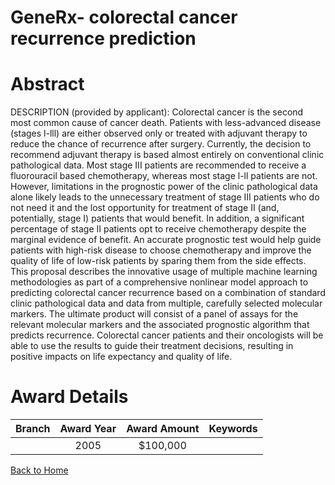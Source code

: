 
GeneRx- colorectal cancer recurrence prediction
===============================================

# Abstract


DESCRIPTION (provided by applicant): Colorectal cancer is the second most common cause of cancer death. Patients with less-advanced disease (stages l-lll) are either observed only or treated with adjuvant therapy to reduce the chance of recurrence after surgery. Currently, the decision to recommend adjuvant therapy is based almost entirely on conventional clinic pathological data. Most stage III patients are recommended to receive a fluorouracil based chemotherapy, whereas most stage l-ll patients are not. However, limitations in the prognostic power of the clinic pathological data alone likely leads to the unnecessary treatment of stage III patients who do not need it and the lost opportunity for treatment of stage II (and, potentially, stage I) patients that would benefit.  In addition, a significant percentage of stage II patients opt to receive chemotherapy despite the marginal evidence of benefit. An accurate prognostic test would help guide patients with high-risk disease to choose chemotherapy and improve the quality of life of low-risk patients by sparing them from the side effects. This proposal describes the innovative usage of multiple machine learning methodologies as part of a   comprehensive nonlinear model approach to predicting colorectal cancer recurrence based on a combination of standard clinic pathological data and data from multiple, carefully selected molecular markers. The ultimate product will consist of a panel of assays for the relevant molecular markers and the associated prognostic algorithm that predicts recurrence. Colorectal cancer patients and their oncologists will be able to use the results to guide their treatment decisions, resulting in positive impacts on life expectancy and quality of life.  

# Award Details

|Branch|Award Year|Award Amount|Keywords|
| :---: | :---: | :---: | :---: |
||2005|$100,000||
  
  


[Back to Home](https://github.com/chrischow/dod_sbir_awards/Reports/CC/#1176)